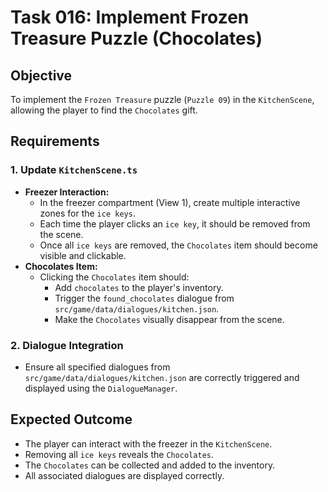 # Task 016: Implement Frozen Treasure Puzzle (Chocolates)

## Objective

To implement the `Frozen Treasure` puzzle (`Puzzle 09`) in the `KitchenScene`, allowing the player to find the `Chocolates` gift.

## Requirements

### 1. Update `KitchenScene.ts`

-   **Freezer Interaction:**
    *   In the freezer compartment (View 1), create multiple interactive zones for the `ice keys`.
    *   Each time the player clicks an `ice key`, it should be removed from the scene.
    *   Once all `ice keys` are removed, the `Chocolates` item should become visible and clickable.
-   **Chocolates Item:**
    *   Clicking the `Chocolates` item should:
        *   Add `chocolates` to the player's inventory.
        *   Trigger the `found_chocolates` dialogue from `src/game/data/dialogues/kitchen.json`.
        *   Make the `Chocolates` visually disappear from the scene.

### 2. Dialogue Integration

-   Ensure all specified dialogues from `src/game/data/dialogues/kitchen.json` are correctly triggered and displayed using the `DialogueManager`.

## Expected Outcome

-   The player can interact with the freezer in the `KitchenScene`.
-   Removing all `ice keys` reveals the `Chocolates`.
-   The `Chocolates` can be collected and added to the inventory.
-   All associated dialogues are displayed correctly.
